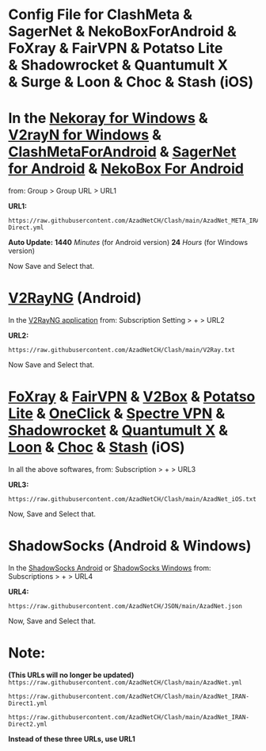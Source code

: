 # Config File for ClashMeta & SagerNet & NekoBoxForAndroid & FoXray & FairVPN & Potatso Lite & Shadowrocket & Quantumult X & Surge & Loon & Choc & Stash (iOS)


# In the [Nekoray for Windows](https://github.com/MatsuriDayo/nekoray/releases/latest) & [V2rayN for Windows](https://github.com/2dust/v2rayN/releases/latest) & [ClashMetaForAndroid](https://github.com/MetaCubeX/ClashMetaForAndroid/releases) & [SagerNet for Android](https://github.com/SagerNet/SagerNet/releases/latest) & [NekoBox For Android](https://github.com/MatsuriDayo/NekoBoxForAndroid/releases/latest) 
from:
Group > Group URL > URL1

**URL1:** 
```
https://raw.githubusercontent.com/AzadNetCH/Clash/main/AzadNet_META_IRAN-Direct.yml
```

**Auto Update:**
**1440** *Minutes* (for Android version)
**24** *Hours* (for Windows version)
 
Now Save and Select that.


# [V2RayNG](https://github.com/2dust/v2rayNG/releases) (Android)
In the [V2RayNG application](https://play.google.com/store/apps/details?id=com.v2ray.ang) from:
Subscription Setting > + > URL2

**URL2:**
```
https://raw.githubusercontent.com/AzadNetCH/Clash/main/V2Ray.txt
```

Now Save and Select that.


# [FoXray](https://apps.apple.com/us/app/foxray/id6448898396) & [FairVPN](https://apps.apple.com/us/app/fair-vpn/id1533873488) & [V2Box](https://apps.apple.com/us/app/v2box-v2ray-client/id6446814690) & [Potatso Lite](https://apps.apple.com/us/app/potatso-lite/id1239860606) & [OneClick](https://apps.apple.com/us/app/oneclick-safe-easy-fast/id1545555197) & [Spectre VPN](https://apps.apple.com/us/app/spectre-vpn/id1508712998) & [Shadowrocket](https://apps.apple.com/fr/app/shadowrocket/id932747118) & [Quantumult X](https://apps.apple.com/us/app/quantumult-x/id1443988620?ls=1) & [Loon](https://apps.apple.com/us/app/loon/id1373567447) & [Choc](https://apps.apple.com/us/app/choc/id1582542227) & [Stash](https://apps.apple.com/us/app/stash-proxy-utility/id1596063349) (iOS)

In all the above softwares, from:
Subscription > + > URL3

**URL3:**
```
https://raw.githubusercontent.com/AzadNetCH/Clash/main/AzadNet_iOS.txt
```

Now, Save and Select that.


# ShadowSocks (Android & Windows)

In the [ShadowSocks Android](https://play.google.com/store/apps/details?id=com.github.shadowsocks) or [ShadowSocks Windows](https://github.com/shadowsocks/shadowsocks-windows/releases/latest) from:
Subscriptions > + > URL4

**URL4:**
```
https://raw.githubusercontent.com/AzadNetCH/JSON/main/AzadNet.json
```
Now, Save and Select that.




# Note: 
**(This URLs will no longer be updated)**
```https://raw.githubusercontent.com/AzadNetCH/Clash/main/AzadNet.yml```

```https://raw.githubusercontent.com/AzadNetCH/Clash/main/AzadNet_IRAN-Direct1.yml```

```https://raw.githubusercontent.com/AzadNetCH/Clash/main/AzadNet_IRAN-Direct2.yml```

**Instead of these three URLs, use URL1**
